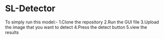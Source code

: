 # SL-Detector
To simply run this model:-
1.Clone the repository
2.Run the GUI file
3.Upload the image that you want to detect
4.Press the detect button
5.view the results
